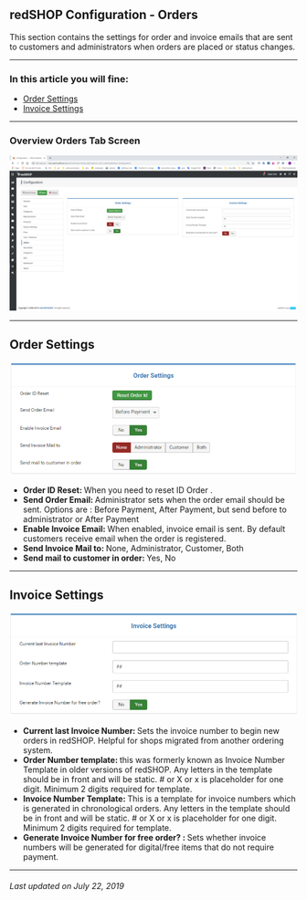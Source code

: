 ## redSHOP Configuration - Orders
This section contains the settings for order and invoice emails that are sent to customers and administrators when orders are placed or status changes.

<hr>

### In this article you will fine:

<ul>
<li><a href="#order">Order Settings</a>
<li><a href="#invoice">Invoice Settings</a>
</ul>

<hr>

### Overview Orders Tab Screen

<img src="./manual/en-US/chapters/global-configuration/img/img57.png" class="example"/>

<hr>

<!-- Order Settings -->
<h2 id="order">Order Settings</h2>

<img src="./manual/en-US/chapters/global-configuration/img/img58.png" class="example"/>

<ul>
<li><b>Order ID Reset: </b>When you need to reset ID Order .

<li><b>Send Order Email: </b>Administrator sets when the order email should be sent.  Options are : Before Payment, After Payment, but send before to administrator or After Payment

<li><b>Enable Invoice Email: </b>When enabled, invoice email is sent.  By default customers receive email when the order is registered. 

<li><b>Send Invoice Mail to: </b>None, Administrator, Customer, Both

<li><b>Send mail to customer in order: </b>Yes, No 
</ul>

<hr>

<!-- Invoice Settings -->
<h2 id="invoice">Invoice Settings</h2>

<img src="./manual/en-US/chapters/global-configuration/img/img59.png" class="example"/>

<ul>
<li><b>Current last Invoice Number: </b>Sets the invoice number to begin new orders in redSHOP.  Helpful for shops migrated from another ordering system.

<li><b>Order Number template: </b>this was formerly known as Invoice Number Template in older versions of redSHOP. Any letters in the template should be in front and will be static. # or X or x is placeholder for one digit. Minimum 2 digits required for template.

<li><b>Invoice Number Template: </b>This is a template for invoice numbers which is generated in chronological orders. Any letters in the template should be in front and will be static. # or X or x is placeholder for one digit. Minimum 2 digits required for template.

<li><b>Generate Invoice Number for free order? : </b>Sets whether invoice numbers will be generated for digital/free items that do not require payment.
</ul>

<hr>

<h6>Last updated on July 22, 2019</h6>